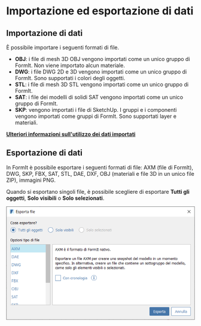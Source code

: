 # Importazione ed esportazione di dati

## Importazione di dati

È possibile importare i seguenti formati di file.

* **OBJ**: i file di mesh 3D OBJ vengono importati come un unico gruppo di FormIt. Non viene importato alcun materiale.
* **DWG**: i file DWG 2D e 3D vengono importati come un unico gruppo di FormIt. Sono supportati i colori degli oggetti.
* **STL**: i file di mesh 3D STL vengono importati come un unico gruppo di FormIt.
* **SAT**: i file dei modelli di solidi SAT vengono importati come un unico gruppo di FormIt.
* **SKP**: vengono importati i file di SketchUp. I gruppi e i componenti vengono importati come gruppi di FormIt. Sono supportati layer e materiali.

[**Ulteriori informazioni sull'utilizzo dei dati importati**](../formit-primer/part-i/import-export-and-content-library.md)

## Esportazione di dati

In FormIt è possibile esportare i seguenti formati di file: AXM \(file di FormIt\), DWG, SKP, FBX, SAT, STL, DAE, DXF, OBJ \(materiali e file 3D in un unico file ZIP\), immagini PNG.

Quando si esportano singoli file, è possibile scegliere di esportare **Tutti gli oggetti**, **Solo visibili** o **Solo selezionati**.

![](../.gitbook/assets/export_window.png)

